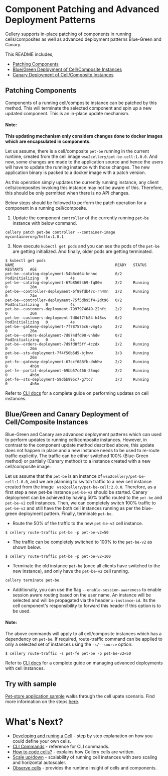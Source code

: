 # Component Patching and Advanced Deployment Patterns

Cellery supports in-place patching of components in running cells/composites as well as advanced deployment patterns Blue-Green and Canary. 

This README includes,

- [Patching Components](#patching-components)
- [Blue/Green Deployment of Cell/Composite Instances](#bluegreen-and-canary-deployment-of-cell-instances)
- [Canary Deployment of Cell/Composite Instances](#bluegreen-and-canary-deployment-of-cell-instances)

## Patching Components
Components of a running cell/composite instance can be patched by this method. This will terminate the selected component and spin up a new updated component. This is an in-place update mechanism.

#### Note:
__This updating mechanism only considers changes done to docker images which are encapsulated in components.__
 
Let us assume, there is a cell/composite `pet-be` running in the current runtime, created from the cell image `wso2cellery/pet-be-cell:1.0.0`. 
And now, some changes are made to the application source and hence the users will have to update the running instance with those changes.
The new application binary is packed to a docker image with a patch version. 

As this operation simply updates the currently running instance, any client cells/composites invoking this instance may not be aware of this. 
Therefore, this should be only permitted when there is no API changes. 
 
Below steps should be followed to perform the patch operation for a component in a running cell/composite. 
 
1) Update the component `controller` of the currently running `pet-be` instance with below command.
```
cellery patch pet-be controller --container-image mycontainerorg/hello:1.0.1
```
3) Now execute `kubectl get pods` and you can see the pods of the `pet-be` are getting initialized. And finally, older pods are getting terminated.
```
$ kubectl get pods
NAME                                             READY   STATUS            RESTARTS   AGE
pet-be--catalog-deployment-54b8cd64-knhnc        0/2     PodInitializing   0          4s
pet-be--catalog-deployment-67b8565469-fq86w      2/2     Running           0          26m
pet-be--controller-deployment-6f89fdb47c-rn4mn   2/2     Running           0          24m
pet-be--controller-deployment-75f5db95f4-2dt96   0/2     PodInitializing   0          4s
pet-be--customers-deployment-7997974649-22hft    2/2     Running           0          26m
pet-be--customers-deployment-7d8df7fb84-h48xs    0/2     PodInitializing   0          4s
pet-be--gateway-deployment-7f787575c6-vmg4p      2/2     Running           0          26m
pet-be--orders-deployment-7d874dfd98-vnhdw       0/2     PodInitializing   0          4s
pet-be--orders-deployment-7d9fd8f5ff-4czdx       2/2     Running           0          26m
pet-be--sts-deployment-7f4f56b5d5-bjhww          3/3     Running           0          26m
pet-fe--gateway-deployment-67ccf688fb-dnhhw      2/2     Running           0          4h6m
pet-fe--portal-deployment-69bb57c466-25nqd       2/2     Running           0          4h6m
pet-fe--sts-deployment-59dbb995c7-g7tc7          3/3     Running           0          4h6m
```
Refer to [CLI docs](cli-reference.md#cellery-update) for a complete guide on performing updates on cell instances.

## Blue/Green and Canary Deployment of Cell/Composite Instances
Blue-Green and Canary are advanced deployment patterns which can used to perform updates to running cell/composite instances. 
However, in contrast to the component update method described above, this update does not happen in place and a new instance needs to be used to re-route traffic explicitly. 
The traffic can be either switched 100% (Blue-Green method) or partially (Canary method) to a instance created with a new cell/composite image. 

Let us assume that the `pet-be` is an instance of `wso2cellery/pet-be-cell:1.0.0`, and we are planning to switch traffic to a new cell instance created from the image ` wso2cellery/pet-be-cell:2.0.0`.
Therefore, as a first step a new pet-be instance `pet-be-v2` should be started. Canary deployment can be achieved by having 50% traffic routed to the `pet-be` and `pet-be-v2` 
cell instances. Then, we can  completely switch 100% traffic to `pet-be-v2` and still have the both cell instances running as per the blue-green deployment pattern. Finally, terminate `pet-be`.

- Route the 50% of the traffic to the new `pet-be-v2` cell instance. 
```
$ cellery route-traffic pet-be -p pet-be-v2=50
```

- The traffic can be completely switched to 100% to the `pet-be-v2` as shown below. 
```
$ cellery route-traffic pet-be -p pet-be-v2=100
```
- Terminate the old instance `pet-be` (once all clients have switched to the new instance), and only have the `pet-be-v2` cell running. 
```
cellery terminate pet-be
```
- Additionally, you can use the flag `--enable-session-awareness` to enable session aware routing based on the user name. 
An instance will be selected and will be propagated via the header `x-instance-id`. Its the cell component's responsibility to forward this header if this option is to be used.

#### Note:
The above commands will apply to all cell/composite instances which has a dependency on `pet-be`. If required, route-traffic command can be applied to only a selected set of instances
using the `-s/--source` option:
```
$ cellery route-traffic -s pet-fe pet-be -p pet-be-v2=50
```
Refer to [CLI docs](cli-reference.md#cellery-route-traffic) for a complete guide on managing advanced deployments with cell instances.

## Try with sample
[Pet-store application sample](https://github.com/wso2-cellery/samples/tree/master/cells/pet-store) walks through the cell upate scenario. 
Find more information on the steps [here](https://github.com/wso2-cellery/samples/blob/master/docs/pet-store/update-cell.md).

# What's Next?
- [Developing and runing a Cell](writing-a-cell.md) - step by step explanation on how you could define your own cells.
- [CLI Commands](cli-reference.md) - reference for CLI commands.
- [How to code cells?](cellery-syntax.md) - explains how Cellery cells are written.
- [Scale up/down](cell-scaling.md) - scalability of running cell instances with zero scaling and horizontal autoscaler.
- [Observe cells](cellery-observability.md) - provides the runtime insight of cells and components.

